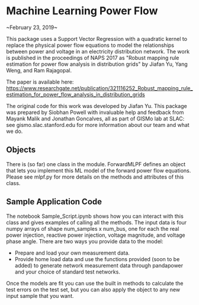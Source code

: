 # Machine Learning Power Flow

~February 23, 2019~

This package uses a Support Vector Regression with a quadratic kernel to replace 
the physical power flow equations to model the relationships between power and voltage in 
an electricity distribution network. The work is published in the proceedings of NAPS 
2017 as "Robust mapping rule estimation for power flow analysis in distribution grids" 
by Jiafan Yu, Yang Weng, and Ram Rajagopal. 

The paper is available here: 
https://www.researchgate.net/publication/321116252_Robust_mapping_rule_estimation_for_power_flow_analysis_in_distribution_grids

The original code for this work was developed by Jiafan Yu. 
This package was prepared by Siobhan Powell with invaluable help and feedback from Mayank
Malik and Jonathan Goncalves, all as part of GISMo lab at SLAC: see gismo.slac.stanford.edu 
for more information about our team and what we do. 



## Objects

There is (so far) one class in the module. ForwardMLPF defines an object that lets you 
implement this ML model of the forward power flow equations. Please see mlpf.py for more
details on the methods and attributes of this class. 


## Sample Application Code

The notebook Sample_Script.ipynb shows how you can interact with this class and 
gives examples of calling all the methods. The input data is four numpy arrays of shape
num_samples x num_bus, one for each the real power injection, reactive power injection, 
voltage magnitude, and voltage phase angle. There are two ways you provide data to the model:
- Prepare and load your own measurement data.
- Provide home load data and use the functions provided (soon to be added) 
to generate network measurement data through pandapower and your choice of standard test 
networks.

Once the models are fit you can use the built in methods to calculate the test errors on 
the test set, but you can also apply the object to any new input sample that you want. 
